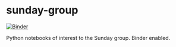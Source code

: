# sunday-group
[![Binder](http://mybinder.org/badge_logo.svg)](http://github.com/PhysicsCafe/sunday-group/master)

Python notebooks of interest to the Sunday group. Binder enabled.

